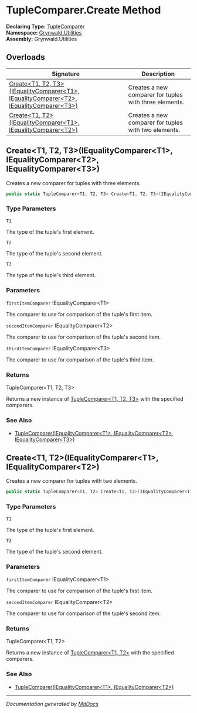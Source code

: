 ﻿<!--  
  <auto-generated>   
    The contents of this file were generated by a tool.  
    Changes to this file may be list if the file is regenerated  
  </auto-generated>   
-->

# TupleComparer.Create Method

**Declaring Type:** [TupleComparer](../index.md)  
**Namespace:** [Grynwald.Utilities](../../index.md)  
**Assembly:** Grynwald.Utilities

## Overloads

| Signature                                                                                                                                                                     | Description                                            |
| ----------------------------------------------------------------------------------------------------------------------------------------------------------------------------- | ------------------------------------------------------ |
| [Create\<T1, T2, T3\>(IEqualityComparer\<T1\>, IEqualityComparer\<T2\>, IEqualityComparer\<T3\>)](#createt1-t2-t3iequalitycomparert1-iequalitycomparert2-iequalitycomparert3) | Creates a new comparer for tuples with three elements. |
| [Create\<T1, T2\>(IEqualityComparer\<T1\>, IEqualityComparer\<T2\>)](#createt1-t2iequalitycomparert1-iequalitycomparert2)                                                     | Creates a new comparer for tuples with two elements.   |

## Create\<T1, T2, T3\>(IEqualityComparer\<T1\>, IEqualityComparer\<T2\>, IEqualityComparer\<T3\>)

Creates a new comparer for tuples with three elements.

```csharp
public static TupleComparer<T1, T2, T3> Create<T1, T2, T3>(IEqualityComparer<T1> firstItemComparer, IEqualityComparer<T2> secondItemComparer, IEqualityComparer<T3> thirdItemComparer);
```

### Type Parameters

`T1`

The type of the tuple's first element.

`T2`

The type of the tuple's second element.

`T3`

The type of the tuple's third element.

### Parameters

`firstItemComparer`  IEqualityComparer\<T1\>

The comparer to use for comparison of the tuple's first item.

`secondItemComparer`  IEqualityComparer\<T2\>

The comparer to use for comparison of the tuple's second item.

`thirdItemComparer`  IEqualityComparer\<T3\>

The comparer to use for comparison of the tuple's third item.

### Returns

TupleComparer\<T1, T2, T3\>

Returns a new instance of [TupleComparer\<T1, T2, T3\>](../../TupleComparer-3/index.md) with the specified comparers.

### See Also

- [TupleComparer(IEqualityComparer\<T1\>, IEqualityComparer\<T2\>, IEqualityComparer\<T3\>)](../../TupleComparer-3/constructors/index.md)

## Create\<T1, T2\>(IEqualityComparer\<T1\>, IEqualityComparer\<T2\>)

Creates a new comparer for tuples with two elements.

```csharp
public static TupleComparer<T1, T2> Create<T1, T2>(IEqualityComparer<T1> firstItemComparer, IEqualityComparer<T2> secondItemComparer);
```

### Type Parameters

`T1`

The type of the tuple's first element.

`T2`

The type of the tuple's second element.

### Parameters

`firstItemComparer`  IEqualityComparer\<T1\>

The comparer to use for comparison of the tuple's first item.

`secondItemComparer`  IEqualityComparer\<T2\>

The comparer to use for comparison of the tuple's second item.

### Returns

TupleComparer\<T1, T2\>

Returns a new instance of [TupleComparer\<T1, T2\>](../../TupleComparer-2/index.md) with the specified comparers.

### See Also

- [TupleComparer(IEqualityComparer\<T1\>, IEqualityComparer\<T2\>)](../../TupleComparer-2/constructors/index.md)

___

*Documentation generated by [MdDocs](https://github.com/ap0llo/mddocs)*
